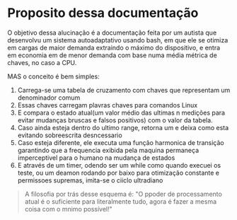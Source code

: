 # Proposito dessa documentação

O objetivo dessa alucinação é a documentação feita por um autista que desenvolvu um sistema autoadaptativo usando bash, em que ele se otimiza em cargas de maior demanda extraindo o máximo do dispositivo, e entra em economia em de menor demanda com base numa média métrica de chaves, no caso a CPU.

MAS o conceito é bem simples:

1. Carrega-se uma tabela de cruzamento com chaves que representam um denominador comum
2. Essas chaves carregam plavras chaves para comandos Linux
3. E compara o estado atual(um valor médio das ultimas n medições para evitar mudanças bruscas e falsos positivos) com o valor da tabela.
4. Caso ainda esteja dentro do ultimo range, retorna um e deixa como esta evitando sobreescrita desncessario
5. Caso esteja diferente, ele executa uma função harmonica de transição garantindo que a frequencia exibida pela maquina permaneça imperceptivel para o humano na mudança de estados
6. E através de um timer, odendo ser um while como quando execuei os teste, ou um deamon rodando por baixo para otimização constante e permissoes supremas, imita-se o ciiclo ultradiano

> A filosofia por trás desse esquema é: "O ppoder de processamento atual é o suficiente para literalmente tudo, agora é fazer a mesma coisa com o mnimo possível!"

